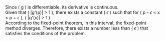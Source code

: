 Since \( g \) is differentiable, its derivative is continuous.  
Given that \( |g'(p)| > 1 \), there exists a constant \( $\epsilon$ \) such that for \( p - $\epsilon$ < x < p + $\epsilon$ \), \( |g'(x)| > 1 \).  
According to the fixed-point theorem, in this interval, the fixed-point method diverges. Therefore, there exists a number less than \( $\epsilon$ \) that satisfies the conditions of the problem.
